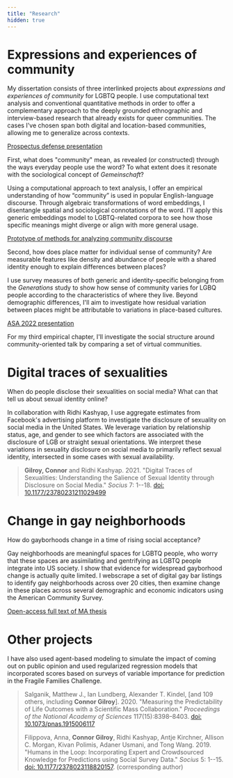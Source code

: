 ```yaml
---
title: "Research"
hidden: true
---
```


# Expressions and experiences of community

My dissertation consists of three interlinked projects about _expressions and experiences of community_ for LGBTQ people. I use computational text analysis and conventional quantitative methods in order to offer a complementary approach to the deeply grounded ethnographic and interview-based research that already exists for queer communities. The cases I've chosen span both digital and location-based communities, allowing me to generalize across contexts.

[Prospectus defense presentation](https://docs.google.com/presentation/d/15UUVJH43WEednH0CeGwg_P6NB6HegMXL6k9ov7NlmSI/edit?usp=sharing)

First, what does "community" mean, as revealed (or constructed) through the ways everyday people use the word? To what extent does it resonate with the sociological concept of _Gemeinschaft_? 

Using a computational approach to text analysis, I offer an empirical understanding of how “community” is used in popular English-language discourse. Through algebraic transformations of word embeddings, I disentangle spatial and sociological connotations of the word. I'll apply this generic embeddings model to LGBTQ-related corpora to see how those specific meanings might diverge or align with more general usage.

[Prototype of methods for analyzing community discourse](https://ccgilroy.github.io/community-discourse/)

Second, how does place matter for individual sense of community? Are measurable features like density and abundance of people with a shared identity enough to explain differences between places?

I use survey measures of both generic and identity-specific belonging from the _Generations_ study to show how sense of community varies for LGBQ people according to the characteristics of where they live. Beyond demographic differences, I'll aim to investigate how residual variation between places might be attributable to variations in place-based cultures.

[ASA 2022 presentation](https://docs.google.com/presentation/d/1kwgveT6jTLKiYw4Oqq7gQV4D85Dcd34grjLeUl0oZaw/edit?usp=sharing)

For my third empirical chapter, I'll investigate the social structure around community-oriented talk by comparing a set of virtual communities.

# Digital traces of sexualities

When do people disclose their sexualities on social media? What can that tell us about sexual identity online?

In collaboration with Ridhi Kashyap, I use aggregate estimates from Facebook's advertising platform to investigate the disclosure of sexuality on social media in the United States. We leverage variation by relationship status, age, and gender to see which factors are associated with the disclosure of LGB or straight sexual orientations. We interpret these variations in sexuality disclosure on social media to primarily reflect sexual identity, intersected in some cases with sexual availability.

> **Gilroy, Connor** and Ridhi Kashyap. 2021. "Digital Traces of Sexualities: Understanding the Salience of Sexual Identity through Disclosure on Social Media." *Socius* 7: 1--18. [doi: 10.1177/23780231211029499](https://doi.org/10.1177/23780231211029499)

# Change in gay neighborhoods

How do gayborhoods change in a time of rising social acceptance?

Gay neighborhoods are meaningful spaces for LGBTQ people, who worry that these spaces are assimilating and gentrifying as LGBTQ people integrate into US society. I show that evidence for widespread gayborhood change is actually quite limited. I webscrape a set of digital gay bar listings to identify gay neighborhoods across over 20 cities, then examine change in these places across several demographic and economic indicators using the American Community Survey.

[Open-access full text of MA thesis](https://digital.lib.washington.edu/researchworks/handle/1773/42543)

# Other projects

I have also used agent-based modeling to simulate the impact of coming out on public opinion and used regularized regression models that incorporated scores based on surveys of variable importance for prediction in the Fragile Families Challenge.  

> Salganik, Matthew J., Ian Lundberg, Alexander T. Kindel, [and 109 others, including **Connor Gilroy**]. 2020. "Measuring the Predictability of Life Outcomes with a Scientific Mass Collaboration." *Proceedings of the National Academy of Sciences* 117(15):8398–8403. [doi: 10.1073/pnas.1915006117](https://doi.org/10.1073/pnas.1915006117)
>  
> Filippova, Anna, **Connor Gilroy**, Ridhi Kashyap, Antje Kirchner, Allison C. Morgan, Kivan Polimis, Adaner Usmani, and Tong Wang. 2019. "Humans in the Loop: Incorporating Expert and Crowdsourced Knowledge for Predictions using Social Survey Data." *Socius* 5: 1--15. [doi: 10.1177/2378023118820157](https://doi.org/10.1177/2378023118820157). (corresponding author)
